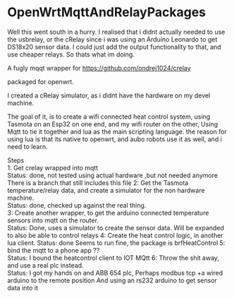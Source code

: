 # OpenWrtMqttAndRelayPackages

Well this went south in a hurry.
I realised that i didnt actually needed to use the usbrelay, or the cRelay since i was using an Arduino Leonardo to get DS18x20 sensor data.
I could just add the output functionality to that, and use cheaper relays.
So thats what im doing.


A fugly mqqt wrapper for 
https://github.com/ondrej1024/crelay

packaged for openwrt.

I  created a cRelay simulator, as i didnt have the hardware on my devel machine.

The goal of it, is to create a wifi connected heat control system, using
Tasmota on an Esp32 on one end, and my wifi router on the other,
Using Mqtt to tie it together and lua as the main scripting language. the reason for using lua is that its native to openwrt, and aubo robots use it as well, and i need to learn.

Steps  
1: Get crelay wrapped into mqtt  
Status:  done, not tested using actual hardware ,but not needed anymore
There is a branch that still includes this file
2: Get the Tasmota temperature/relay data, and create a simulator for the non hardware machine.  
Status: done, checked up against the real thing.  
3: Create another wrapper, to get the arduino connected temperature sensors into mqtt on the router.  
Status: Done, uses a simulator to create the sensor data.
Will be expanded to also be able to control relays
4: Create the heat control logic, in another lua client. 
Status: done
Seems to run fine, the package is brfHeatControl 
5: bind the mqtt to a phone app ??  
Status: I bound the heatcontrol client to IOT MQtt
6: Throw the shit away, and use a real plc instead.  
Status: I got my hands on and ABB 654 plc, Perhaps modbus tcp +a wired arduino to the remote position
And using an rs232 arduino to get sensor data into it

